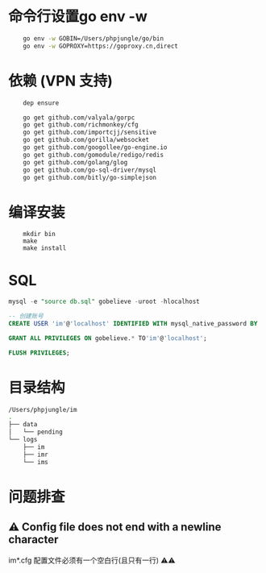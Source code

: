 # 命令行设置go env -w
```sh    
    go env -w GOBIN=/Users/phpjungle/go/bin
    go env -w GOPROXY=https://goproxy.cn,direct
```

# 依赖 (VPN 支持)
```sh
    dep ensure

    go get github.com/valyala/gorpc
    go get github.com/richmonkey/cfg
    go get github.com/importcjj/sensitive
    go get github.com/gorilla/websocket
    go get github.com/googollee/go-engine.io
    go get github.com/gomodule/redigo/redis
    go get github.com/golang/glog
    go get github.com/go-sql-driver/mysql
    go get github.com/bitly/go-simplejson
```

# 编译安装
```
    mkdir bin
    make 
    make install
```

# SQL
```sql
mysql -e "source db.sql" gobelieve -uroot -hlocalhost

-- 创建账号
CREATE USER 'im'@'localhost' IDENTIFIED WITH mysql_native_password BY '123456';

GRANT ALL PRIVILEGES ON gobelieve.* TO'im'@'localhost';

FLUSH PRIVILEGES;

```

# 目录结构
```sh
/Users/phpjungle/im
.
├── data
│   └── pending
└── logs
    ├── im
    ├── imr
    └── ims
```


# 问题排查
## ⚠️ Config file does not end with a newline character ##
im*.cfg 配置文件必须有一个空白行(且只有一行) ⚠️⚠️

